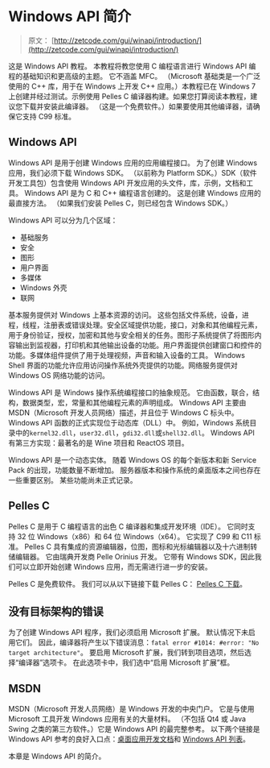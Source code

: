 # Windows API 简介

> 原文： [http://zetcode.com/gui/winapi/introduction/](http://zetcode.com/gui/winapi/introduction/)

这是 Windows API 教程。 本教程将教您使用 C 编程语言进行 Windows API 编程的基础知识和更高级的主题。 它不涵盖 MFC。 （Microsoft 基础类是一个广泛使用的 C++ 库，用于在 Windows 上开发 C++ 应用。）本教程已在 Windows 7 上创建并经过测试。示例使用 Pelles C 编译器构建。如果您打算阅读本教程，建议您下载并安装此编译器。 （这是一个免费软件。）如果要使用其他编译器，请确保它支持 C99 标准。

## Windows API

Windows API 是用于创建 Windows 应用的应用编程接口。 为了创建 Windows 应用，我们必须下载 Windows SDK。 （以前称为 Platform SDK。）SDK（软件开发工具包）包含使用 Windows API 开发应用的头文件，库，示例，文档和工具。 Windows API 是为 C 和 C++ 编程语言创建的。 这是创建 Windows 应用的最直接方法。 （如果我们安装 Pelles C，则已经包含 Windows SDK。）

Windows API 可以分为几个区域：

*   基础服务
*   安全
*   图形
*   用户界面
*   多媒体
*   Windows 外壳
*   联网

基本服务提供对 Windows 上基本资源的访问。 这些包括文件系统，设备，进程，线程，注册表或错误处理。安全区域提供功能，接口，对象和其他编程元素，用于身份验证，授权，加密和其他与安全相关的任务。图形子系统提供了将图形内容输出到监视器，打印机和其他输出设备的功能。用户界面提供创建窗口和控件的功能。多媒体组件提供了用于处理视频，声音和输入设备的工具。 Windows Shell 界面的功能允许应用访问操作系统外壳提供的功能。网络服务提供对 Windows OS 网络功能的访问。

Windows API 是 Windows 操作系统编程接口的抽象规范。 它由函数，联合，结构，数据类型，宏，常量和其他编程元素的声明组成。 Windows API 主要由 MSDN（Microsoft 开发人员网络）描述，并且位于 Windows C 标头中。 Windows API 函数的正式实现位于动态库（DLL）中。 例如，Windows 系统目录中的`kernel32.dll`，`user32.dll`，`gdi32.dll`或`shell32.dll`。 Windows API 有第三方实现：最著名的是 Wine 项目和 ReactOS 项目。

Windows API 是一个动态实体。 随着 Windows OS 的每个新版本和新 Service Pack 的出现，功能数量不断增加。 服务器版本和操作系统的桌面版本之间也存在一些重要区别。 某些功能尚未正式记录。

## Pelles C

Pelles C 是用于 C 编程语言的出色 C 编译器和集成开发环境（IDE）。 它同时支持 32 位 Windows（x86）和 64 位 Windows（x64）。 它实现了 C99 和 C11 标准。 Pelles C 具有集成的资源编辑器，位图，图标和光标编辑器以及十六进制转储编辑器。 它由瑞典开发商 Pelle Orinius 开发。 它带有 Windows SDK，因此我们可以立即开始创建 Windows 应用，而无需进行进一步的安装。

Pelles C 是免费软件。 我们可以从以下链接下载 Pelles C： [Pelles C 下载](http://www.smorgasbordet.com/pellesc/)。

## 没有目标架构的错误

为了创建 Windows API 程序，我们必须启用 Microsoft 扩展。 默认情况下未启用它们。 因此，编译器将产生以下错误消息：`fatal error #1014: #error: "No target architecture"`。 要启用 Microsoft 扩展，我们转到项目选项，然后选择“编译器”选项卡。 在此选项卡中，我们选中“启用 Microsoft 扩展”框。

## MSDN

MSDN（Microsoft 开发人员网络）是 Windows 开发的中央门户。 它是与使用 Microsoft 工具开发 Windows 应用有关的大量材料。 （不包括 Qt4 或 Java Swing 之类的第三方软件。）它是 Windows API 的最完整参考。 以下两个链接是 Windows API 参考的良好入口点：[桌面应用开发文档](http://msdn.microsoft.com/en-us/library/windows/desktop/hh447209(v=vs.85).aspx)和 [Windows API 列表](http://msdn.microsoft.com/en-us/library/windows/desktop/ff818516(v=vs.85).aspx)。

本章是 Windows API 的简介。